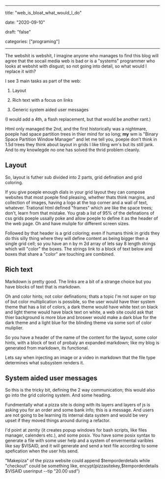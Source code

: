 
---

title: "web\_is\_bloat\_what\_would\_I\_do"

date: "2020-09-10"

draft: "false"

categories: ["programing"]

---

The webshit is webshit, I imagine anyone who manages to find this blog will agree that the socail media web is bad or is a "systems" programmer who looks at webshit with disgust; so not going into detail, so what would I replace it with?

I see 3 main tasks as part of the web:

1. Layout

2. Rich text with a focus on links

3. Generic system aided user messages

(I would add a 4th, a flash replacement, but that would be another rant.)

Html only managed the 2nd, and the first historically was a nightmare, poeple had space partition trees in thier mind for so long; **my** wm is "Binary Space Partition Window Manager" and let me tell you, poeple don't think in 1.5d trees they think about layout in grids I like tiling wm's but its still jank. And to my knowlegde no one has solved the thrid problem cleanly.

Layout
---

So, layout is futher sub divided into 2 parts, grid defination and grid coloring.

If you give poeple enough dials in your grid layout they can compose websites that most poeple find pleasing, whether thats think  margins, and collection of images, having a logo at the top corner and a wall of text, whatever. Trational html defined "frames" which are like the space trees; don't, learn from that mistake. You grab a list of 95% of the definations of css grids poeple ussally poke and allow poeple to define it as the header of the web page. Oh and have muliple for different screen sizes.

Followed by that header is a grid coloring; even if humans think in grids they do this silly thing where they will define content as being bigger then a single grid cell; so you have an n by m 2d array of lets say 8 length strings which will "color" the boxes. The strings link to a block of text below and boxes that share a "color" are touching are combined.

Rich text
---
Markdown is pretty good. The links are a bit of a strange choice but you have blocks of text that is markdown.

Oh and color hints; not color definations; thats a topic I'm not super on top of but color multiplication is possible, so the user would have thier system theme that has a list of colors, a dark theme would have white text on black and light theme would have black text on white, a web site could ask that thier background is more blue and broswer would make a dark blue for the dark theme and a light blue for the blinding theme via some sort of color muliplier.

So you have a header of the name of the content for the layout, some color hints, with a block of text of probaly an expanded markdown; like my blog is generated from markdown, its functional.

Lets say when injecting an image or a video in markdown that the file type determines what subsystem renders it.

System aided user messages
---

So this is the tricky bit, defining the 2 way communication; this would also go into the grid coloring system. And some heading.

Fundmentally what a pizza site is doing with its layers and layers of js is asking you for an order and some bank info; this is a message. And users are not going to be learning its internal data system and would be very upset if they moved things around during a refactor.

I'd point at zenity (it creates popup windows for bash scripts, like files manager, calenders etc.), and some posix. You have some posix syntax to generate a file with some user help and a system of envermental varibles like say $VISAID, and it will generate and send a text file according to some spefication when the user hits send.

"Makepiza" of the pizza website could append $temporderdetails while "checkout" could be something like, encypt(pizzasitekey,$temporderdetails $VISAID userinput --tip "20.00 usd")

